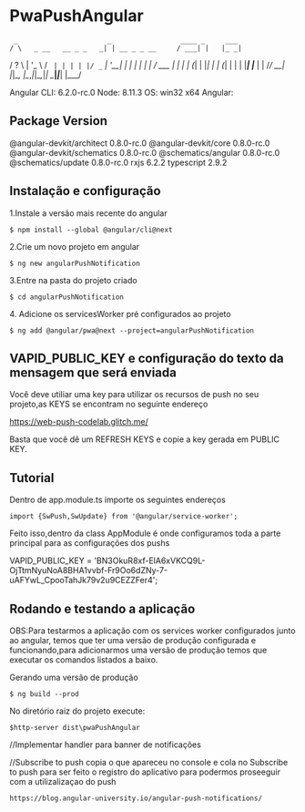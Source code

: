 # PwaPushAngular

     _                      _                 ____ _     ___
    / \   _ __   __ _ _   _| | __ _ _ __     / ___| |   |_ _|
   / ? \ | '_ \ / _` | | | | |/ _` | '__|   | |   | |    | |
  / ___ \| | | | (_| | |_| | | (_| | |      | |___| |___ | |
 /_/   \_\_| |_|\__, |\__,_|_|\__,_|_|       \____|_____|___|
                |___/

Angular CLI: 6.2.0-rc.0
Node: 8.11.3
OS: win32 x64
Angular:

Package                      Version
------------------------------------------------------
@angular-devkit/architect    0.8.0-rc.0
@angular-devkit/core         0.8.0-rc.0
@angular-devkit/schematics   0.8.0-rc.0
@schematics/angular          0.8.0-rc.0
@schematics/update           0.8.0-rc.0
rxjs                         6.2.2
typescript                   2.9.2


## Instalação e configuração

1.Instale a versão mais recente do angular  

	$ npm install --global @angular/cli@next

2.Crie um novo projeto em angular

	$ ng new angularPushNotification

3.Entre na pasta do projeto criado

	$ cd angularPushNotification

4. Adicione os servicesWorker pré configurados ao projeto

	$ ng add @angular/pwa@next --project=angularPushNotification


## VAPID_PUBLIC_KEY e configuração do texto da mensagem que será enviada 

Você deve utiliar uma key para utilizar os recursos de push no seu projeto,as KEYS se encontram no seguinte endereço

https://web-push-codelab.glitch.me/

Basta que você dê um REFRESH KEYS e copie a key gerada em PUBLIC KEY.


## Tutorial

Dentro de app.module.ts importe os seguintes endereços 

	import {SwPush,SwUpdate} from '@angular/service-worker';

Feito isso,dentro da class AppModule é onde configuramos toda a parte principal para as configurações
dos pushs 


VAPID_PUBLIC_KEY = 'BN3OkuR8xf-ElA6xVKCQ9L-OjTtmNyuNoA8BHA1vvbf-Fr9Oo6dZNy-7-uAFYwL_CpooTahJk79v2u9CEZZFer4';



## Rodando e testando a aplicação

OBS:Para testarmos a aplicação com os services worker configurados junto ao angular, temos que ter uma versão de produção configurada e funcionando,para adicionarmos uma versão de produção temos que executar os comandos listados a baixo.


Gerando uma versão de produção

	$ ng build --prod 

No diretório raiz do projeto execute:
	
	$http-server dist\pwaPushAngular



//Implementar handler para banner de notificações 

//Subscribe to push 
	copia o que apareceu no console e cola no Subscribe to push para ser feito o registro do aplicativo para podermos proseeguir com a utilizalizaçao do push

	https://blog.angular-university.io/angular-push-notifications/

